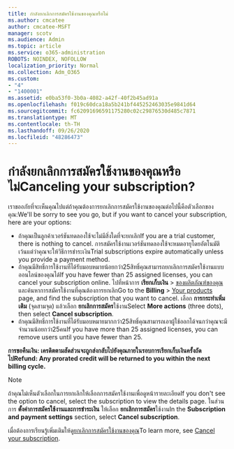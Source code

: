```yaml
---
title: กำลังยกเลิกการสมัครใช้งานของคุณหรือไม่
ms.author: cmcatee
author: cmcatee-MSFT
manager: scotv
ms.audience: Admin
ms.topic: article
ms.service: o365-administration
ROBOTS: NOINDEX, NOFOLLOW
localization_priority: Normal
ms.collection: Adm_O365
ms.custom:
- "4"
- "1400001"
ms.assetid: e0ba53f0-3b0a-4082-a42f-40f2b45ad91a
ms.openlocfilehash: f019c60dca18a5b241bf445252463035e9841d64
ms.sourcegitcommit: fc62091696591175280c02c29876530d485c7871
ms.translationtype: MT
ms.contentlocale: th-TH
ms.lasthandoff: 09/26/2020
ms.locfileid: "48286473"
---
```

# <a name="canceling-your-subscription"></a><span data-ttu-id="6268f-102">กำลังยกเลิกการสมัครใช้งานของคุณหรือไม่</span><span class="sxs-lookup"><span data-stu-id="6268f-102">Canceling your subscription?</span></span>

<span data-ttu-id="6268f-103">เราขออภัยที่จะเห็นคุณไปแต่ถ้าคุณต้องการยกเลิกการสมัครใช้งานของคุณต่อไปนี้คือตัวเลือกของคุณ:</span><span class="sxs-lookup"><span data-stu-id="6268f-103">We'll be sorry to see you go, but if you want to cancel your subscription, here are your options:</span></span>
  
- <span data-ttu-id="6268f-104">ถ้าคุณเป็นลูกค้าเวอร์ชันทดลองใช้จะไม่มีสิ่งใดที่จะยกเลิก</span><span class="sxs-lookup"><span data-stu-id="6268f-104">If you are a trial customer, there is nothing to cancel.</span></span> <span data-ttu-id="6268f-105">การสมัครใช้งานเวอร์ชันทดลองใช้จะหมดอายุโดยอัตโนมัติเว้นแต่ว่าคุณจะให้วิธีการชำระเงิน</span><span class="sxs-lookup"><span data-stu-id="6268f-105">Trial subscriptions expire automatically unless you provide a payment method.</span></span>
- <span data-ttu-id="6268f-106">ถ้าคุณมีสิทธิ์การใช้งานที่ได้รับมอบหมายน้อยกว่า25สิทธิ์คุณสามารถยกเลิกการสมัครใช้งานแบบออนไลน์ของคุณได้</span><span class="sxs-lookup"><span data-stu-id="6268f-106">If you have fewer than 25 assigned licenses, you can cancel your subscription online.</span></span> <span data-ttu-id="6268f-107">ไปที่หน้าการ **เรียกเก็บเงิน** \> [ของผลิตภัณฑ์ของคุณ](https://go.microsoft.com/fwlink/p/?linkid=842054) และค้นหาการสมัครใช้งานที่คุณต้องการยกเลิก</span><span class="sxs-lookup"><span data-stu-id="6268f-107">Go to the **Billing** \> [Your products](https://go.microsoft.com/fwlink/p/?linkid=842054) page, and find the subscription that you want to cancel.</span></span> <span data-ttu-id="6268f-108">เลือก **การกระทำเพิ่มเติม** (จุดสามจุด) แล้วเลือก **ยกเลิกการสมัคร**ใช้งาน</span><span class="sxs-lookup"><span data-stu-id="6268f-108">Select **More actions** (three dots), then select **Cancel subscription**.</span></span>
- <span data-ttu-id="6268f-109">ถ้าคุณมีสิทธิ์การใช้งานที่ได้รับมอบหมายมากกว่า25สิทธิ์คุณสามารถเอาผู้ใช้ออกได้จนกว่าคุณจะมีจำนวนน้อยกว่า25คน</span><span class="sxs-lookup"><span data-stu-id="6268f-109">If you have more than 25 assigned licenses, you can remove users until you have fewer than 25.</span></span>
  
<span data-ttu-id="6268f-110">**การขอคืนเงิน: เครดิตตามสัดส่วนจะถูกส่งกลับไปยังคุณภายในรอบการเรียกเก็บเงินครั้งถัดไป**</span><span class="sxs-lookup"><span data-stu-id="6268f-110">**Refund: Any prorated credit will be returned to you within the next billing cycle.**</span></span>

> [!NOTE]
> <span data-ttu-id="6268f-111">ถ้าคุณไม่เห็นตัวเลือกในการยกเลิกให้เลือกการสมัครใช้งานเพื่อดูหน้ารายละเอียด</span><span class="sxs-lookup"><span data-stu-id="6268f-111">If you don't see the option to cancel, select the subscription to view the details page.</span></span> <span data-ttu-id="6268f-112">ในส่วนการ **ตั้งค่าการสมัครใช้งานและการชำระเงิน** ให้เลือก **ยกเลิกการสมัคร**ใช้งาน</span><span class="sxs-lookup"><span data-stu-id="6268f-112">In the **Subscription and payment settings** section, select **Cancel subscription**.</span></span>

<span data-ttu-id="6268f-113">เมื่อต้องการเรียนรู้เพิ่มเติมให้ดู[ยกเลิกการสมัครใช้งานของคุณ](https://docs.microsoft.com/microsoft-365/commerce/subscriptions/cancel-your-subscription)</span><span class="sxs-lookup"><span data-stu-id="6268f-113">To learn more, see [Cancel your subscription](https://docs.microsoft.com/microsoft-365/commerce/subscriptions/cancel-your-subscription).</span></span>